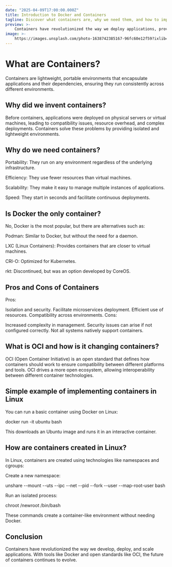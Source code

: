 ```yaml
---
date: "2025-04-09T17:00:00.000Z"
title: Introduction to Docker and Containers
tagline: Discover what containers are, why we need them, and how to implement them in Linux.
preview: >-
    Containers have revolutionized the way we deploy applications, providing isolation and portability. In this article, we explore their origin, advantages, and a practical implementation in Linux.
image: >-
    https://images.unsplash.com/photo-1638742385167-96fc60e12f59?ixlib=rb-1.2.1&ixid=MnwxMjA3fDB8MHxwaG90by1wYWdlfHx8fGVufDB8fHx8&auto=format&fit=crop&w=1632&q=80
---
```

# What are Containers?
Containers are lightweight, portable environments that encapsulate applications and their dependencies, ensuring they run consistently across different environments.

## Why did we invent containers?
Before containers, applications were deployed on physical servers or virtual machines, leading to compatibility issues, resource overhead, and complex deployments. Containers solve these problems by providing isolated and lightweight environments.

## Why do we need containers?
Portability: They run on any environment regardless of the underlying infrastructure.

Efficiency: They use fewer resources than virtual machines.

Scalability: They make it easy to manage multiple instances of applications.

Speed: They start in seconds and facilitate continuous deployments.

## Is Docker the only container?
No, Docker is the most popular, but there are alternatives such as:

Podman: Similar to Docker, but without the need for a daemon.

LXC (Linux Containers): Provides containers that are closer to virtual machines.

CRI-O: Optimized for Kubernetes.

rkt: Discontinued, but was an option developed by CoreOS.

## Pros and Cons of Containers
Pros:

Isolation and security.
Facilitate microservices deployment.
Efficient use of resources.
Compatibility across environments.
Cons:

Increased complexity in management.
Security issues can arise if not configured correctly.
Not all systems natively support containers.
## What is OCI and how is it changing containers?
OCI (Open Container Initiative) is an open standard that defines how containers should work to ensure compatibility between different platforms and tools. OCI drives a more open ecosystem, allowing interoperability between different container technologies.

## Simple example of implementing containers in Linux
You can run a basic container using Docker on Linux:

docker run -it ubuntu bash

This downloads an Ubuntu image and runs it in an interactive container.

## How are containers created in Linux?
In Linux, containers are created using technologies like namespaces and cgroups:

Create a new namespace:

unshare --mount --uts --ipc --net --pid --fork --user --map-root-user bash

Run an isolated process:

chroot /newroot /bin/bash

These commands create a container-like environment without needing Docker.

## Conclusion
Containers have revolutionized the way we develop, deploy, and scale applications. With tools like Docker and open standards like OCI, the future of containers continues to evolve.

